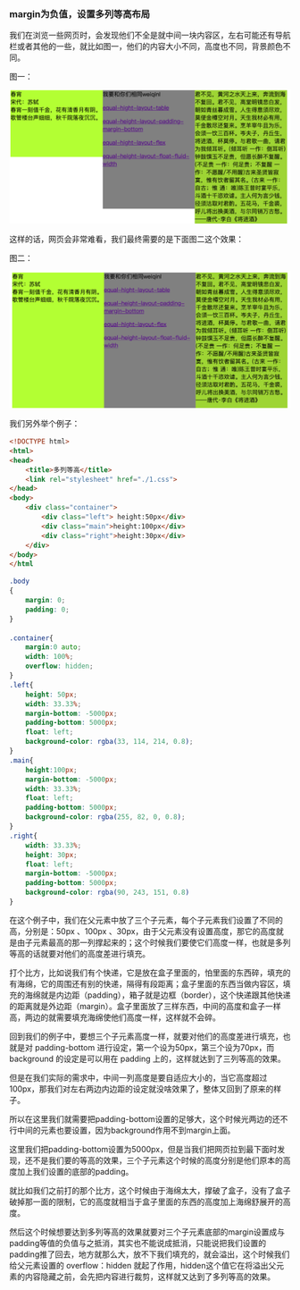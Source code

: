 ### margin为负值，设置多列等高布局

我们在浏览一些网页时，会发现他们不全是就中间一块内容区，左右可能还有导航栏或者其他的一些，就比如图一，他们的内容大小不同，高度也不同，背景颜色不同。

图一：

![Alt text](./001.png)

这样的话，网页会非常难看，我们最终需要的是下面图二这个效果：

图二：

![Alt text](./002.png)

我们另外举个例子：

```html
<!DOCTYPE html>
<html>
<head>
    <title>多列等高</title>
    <link rel="stylesheet" href="./1.css">
</head>
<body>
    <div class="container">
        <div class="left"> height:50px</div>
        <div class="main">height:100px</div>
        <div class="right">height:30px</div>
    </div>
</body>
</html
```
```css
.body
{
    margin: 0;
    padding: 0;
}

.container{
    margin:0 auto;
    width: 100%;
    overflow: hidden;
}
.left{
    height: 50px;
    width: 33.33%;
    margin-bottom: -5000px;
    padding-bottom: 5000px;
    float: left;
    background-color: rgba(33, 114, 214, 0.8);
}
.main{
    height:100px;
    margin-bottom: -5000px;
    width: 33.33%;
    float: left;
    padding-bottom: 5000px;
    background-color: rgba(255, 82, 0, 0.8);
}
.right{
    width: 33.33%;
    height: 30px;
    float: left;
    margin-bottom: -5000px;
    padding-bottom: 5000px;
    background-color: rgba(90, 243, 151, 0.8)
}
```
在这个例子中，我们在父元素中放了三个子元素，每个子元素我们设置了不同的高，分别是：50px 、100px 、30px，由于父元素没有设置高度，那它的高度就是由子元素最高的那一列撑起来的；这个时候我们要使它们高度一样，也就是多列等高的话就要对他们的高度差进行填充。

打个比方，比如说我们有个快递，它是放在盒子里面的，怕里面的东西碎，填充的有海绵，它的周围还有别的快递，隔得有段距离；盒子里面的东西当做内容区，填充的海绵就是内边距（padding），箱子就是边框（border），这个快递跟其他快递的距离就是外边距（margin）。盒子里面放了三样东西，中间的高度和盒子一样高，两边的就需要填充海绵使他们高度一样，这样就不会碎。

回到我们的例子中，要想三个子元素高度一样，就要对他们的高度差进行填充，也就是对 padding-bottom 进行设定，第一个设为50px，第三个设为70px，而 background 的设定是可以用在 padding 上的，这样就达到了三列等高的效果。

但是在我们实际的需求中，中间一列高度是要自适应大小的，当它高度超过100px，那我们对左右两边内边距的设定就没啥效果了，整体又回到了原来的样子。

所以在这里我们就需要把padding-bottom设置的足够大，这个时候光两边的还不行中间的元素也要设置，因为background作用不到margin上面。

这里我们把padding-bottom设置为5000px，但是当我们把网页拉到最下面时发现，还不是我们要的等高的效果，三个子元素这个时候的高度分别是他们原本的高度加上我们设置的底部的padding。

就比如我们之前打的那个比方，这个时候由于海绵太大，撑破了盒子，没有了盒子破掉那一面的限制，它的高度就相当于盒子里面的东西的高度加上海绵舒展开的高度。

然后这个时候想要达到多列等高的效果就要对三个子元素底部的margin设置成与padding等值的负值与之抵消，其实也不能说成抵消，只能说把我们设置的padding推了回去，地方就那么大，放不下我们填充的，就会溢出，这个时候我们给父元素设置的 overflow：hidden 就起了作用，hidden这个值它在将溢出父元素的内容隐藏之前，会先把内容进行裁剪，这样就又达到了多列等高的效果。














